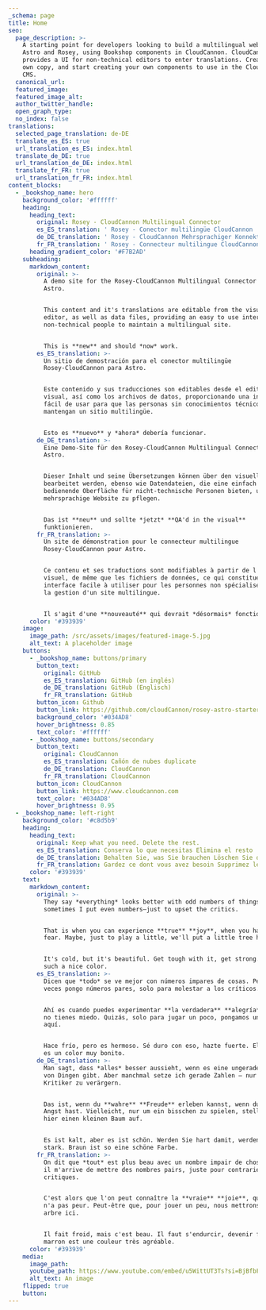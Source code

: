 ```yaml
---
_schema: page
title: Home
seo:
  page_description: >-
    A starting point for developers looking to build a multilingual website with
    Astro and Rosey, using Bookshop components in CloudCannon. CloudCannon
    provides a UI for non-technical editors to enter translations. Create your
    own copy, and start creating your own components to use in the CloudCannon
    CMS.
  canonical_url:
  featured_image:
  featured_image_alt:
  author_twitter_handle:
  open_graph_type:
  no_index: false
translations:
  selected_page_translation: de-DE
  translate_es_ES: true
  url_translation_es_ES: index.html
  translate_de_DE: true
  url_translation_de_DE: index.html
  translate_fr_FR: true
  url_translation_fr_FR: index.html
content_blocks:
  - _bookshop_name: hero
    background_color: '#ffffff'
    heading:
      heading_text:
        original: Rosey - CloudCannon Multilingual Connector
        es_ES_translation: ' Rosey - Conector multilingüe CloudCannon '
        de_DE_translation: ' Rosey - CloudCannon Mehrsprachiger Konnektor '
        fr_FR_translation: ' Rosey - Connecteur multilingue CloudCannon '
      heading_gradient_color: '#F7B2AD'
    subheading:
      markdown_content:
        original: >-
          A demo site for the Rosey-CloudCannon Multilingual Connector for
          Astro.


          This content and it's translations are editable from the visual
          editor, as well as data files, providing an easy to use interface for
          non-technical people to maintain a multilingual site.


          This is **new** and should *now* work.
        es_ES_translation: >-
          Un sitio de demostración para el conector multilingüe
          Rosey-CloudCannon para Astro.


          Este contenido y sus traducciones son editables desde el editor
          visual, así como los archivos de datos, proporcionando una interfaz
          fácil de usar para que las personas sin conocimientos técnicos
          mantengan un sitio multilingüe.


          Esto es **nuevo** y *ahora* debería funcionar.
        de_DE_translation: >-
          Eine Demo-Site für den Rosey-CloudCannon Multilingual Connector für
          Astro.


          Dieser Inhalt und seine Übersetzungen können über den visuellen Editor
          bearbeitet werden, ebenso wie Datendateien, die eine einfach zu
          bedienende Oberfläche für nicht-technische Personen bieten, um eine
          mehrsprachige Website zu pflegen.


          Das ist **neu** und sollte *jetzt* **QA'd in the visual**
          funktionieren.
        fr_FR_translation: >-
          Un site de démonstration pour le connecteur multilingue
          Rosey-CloudCannon pour Astro.


          Ce contenu et ses traductions sont modifiables à partir de l'éditeur
          visuel, de même que les fichiers de données, ce qui constitue une
          interface facile à utiliser pour les personnes non spécialisées dans
          la gestion d'un site multilingue.


          Il s'agit d'une **nouveauté** qui devrait *désormais* fonctionner.
      color: '#393939'
    image:
      image_path: /src/assets/images/featured-image-5.jpg
      alt_text: A placeholder image
    buttons:
      - _bookshop_name: buttons/primary
        button_text:
          original: GitHub
          es_ES_translation: GitHub (en inglés)
          de_DE_translation: GitHub (Englisch)
          fr_FR_translation: GitHub
        button_icon: Github
        button_link: https://github.com/cloudCannon/rosey-astro-starter
        background_color: '#034AD8'
        hover_brightness: 0.85
        text_color: '#ffffff'
      - _bookshop_name: buttons/secondary
        button_text:
          original: CloudCannon
          es_ES_translation: Cañón de nubes duplicate
          de_DE_translation: CloudCannon
          fr_FR_translation: CloudCannon
        button_icon: CloudCannon
        button_link: https://www.cloudcannon.com
        text_color: '#034AD8'
        hover_brightness: 0.95
  - _bookshop_name: left-right
    background_color: '#c8d5b9'
    heading:
      heading_text:
        original: Keep what you need. Delete the rest.
        es_ES_translation: Conserva lo que necesitas Elimina el resto
        de_DE_translation: Behalten Sie, was Sie brauchen Löschen Sie den Rest
        fr_FR_translation: Gardez ce dont vous avez besoin Supprimez le reste
      color: '#393939'
    text:
      markdown_content:
        original: >-
          They say *everything* looks better with odd numbers of things. But
          sometimes I put even numbers—just to upset the critics.


          That is when you can experience **true** **joy**, when you have no
          fear. Maybe, just to play a little, we'll put a little tree here.


          It's cold, but it's beautiful. Get tough with it, get strong. Brown is
          such a nice color.
        es_ES_translation: >-
          Dicen que *todo* se ve mejor con números impares de cosas. Pero a
          veces pongo números pares, solo para molestar a los críticos.


          Ahí es cuando puedes experimentar **la verdadera** **alegría**, cuando
          no tienes miedo. Quizás, solo para jugar un poco, pongamos un arbolito
          aquí.


          Hace frío, pero es hermoso. Sé duro con eso, hazte fuerte. El marrón
          es un color muy bonito.
        de_DE_translation: >-
          Man sagt, dass *alles* besser aussieht, wenn es eine ungerade Anzahl
          von Dingen gibt. Aber manchmal setze ich gerade Zahlen – nur um die
          Kritiker zu verärgern.


          Das ist, wenn du **wahre** **Freude** erleben kannst, wenn du keine
          Angst hast. Vielleicht, nur um ein bisschen zu spielen, stellen wir
          hier einen kleinen Baum auf.


          Es ist kalt, aber es ist schön. Werden Sie hart damit, werden Sie
          stark. Braun ist so eine schöne Farbe.
        fr_FR_translation: >-
          On dit que *tout* est plus beau avec un nombre impair de choses. Mais
          il m'arrive de mettre des nombres pairs, juste pour contrarier les
          critiques.


          C'est alors que l'on peut connaître la **vraie** **joie**, quand on
          n'a pas peur. Peut-être que, pour jouer un peu, nous mettrons un petit
          arbre ici.


          Il fait froid, mais c'est beau. Il faut s'endurcir, devenir fort. Le
          marron est une couleur très agréable.
      color: '#393939'
    media:
      image_path:
      youtube_path: https://www.youtube.com/embed/u5WittUT3Ts?si=BjBfbF-x5MoaAyVO
      alt_text: An image
    flipped: true
    button:
---
```

